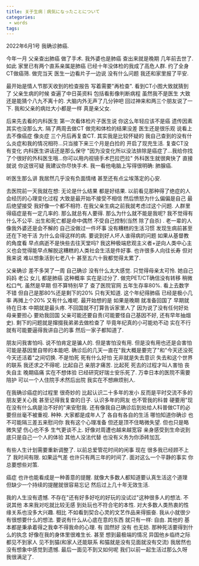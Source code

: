 ```yaml
---
title: 关于生病｜病気になったことについて
categories:
 - words
tags:
---
```

2022年6月1号 我确诊肺癌.

今年一月 父亲查出肺癌 做了手术. 我外婆也是肺癌 查出来就是晚期 几年前去世了. 如此 家里已有两个直系亲属是肺癌 已经十年没体检的我成了高危人群. 约了全身CT做癌筛. 做完当天 医生一边看片子一边说 没有什么问题 我还和家里报了平安. 

最开始是情人节那天收到的检查报告 写着需要"再检查".  看到CT小图大致就猜到了 父亲生病的时候 查遍了中日英资料 包括看影像判断病程 虽然我不是医生 大致还是能猜个八九不离十的.  大脑内外无声了几分钟吧 回过神来和两三个朋友说了一下. 我和父亲的病灶大小都是一样 真是亲父女. 

后来先去看的内科医生 第一次看体检片子医生说 你这么年轻应该不是癌 遗传因素其实也没那么大. 隔了两周去做CT 做完和体检的结果没差 医生还是很乐观 说看上去不像癌症 像炎症 三个月后再复查CT. 其实我是比较怀疑的 我自己查到的没有什么炎症和我的情况相符...只当接下来三个月是白捡的 开启了现充生活. 复查CT没有变化 内科医生讲话还是那么保守 "因为没变化所以没法排除是癌症了...我给你找了个很好的外科医生哦...你可以用内视镜手术巴拉巴拉" 外科医生就很爽快了 直接就说 你这很可疑 我建议你尽快手术. 我一看他电脑上写得很明确: 肺腺癌.

听医生那么讲 我居然几乎没有负面情绪 甚至还有点尘埃落定的心安. 

去医院前一天我就在想: 无论是什么结果 都是好结果. 以前看见那种得了绝症的人会经历的心理变化过程 大致是最开始不接受不相信 然后愤怒为什么偏偏是自己 最后绝望接受 我好像一个都不相符. 在我父亲生病之前我就考虑过这个问题. 人群里得癌症是有一定几率的. 那么就总有人要得. 那么为什么就不能是我呢? 我不觉得有什么不公平. 出生和死亡都是命中偶然 不受自己控制(当然 除了自杀) . 老一辈的人像我外婆还是会不解的 自己没做过一件坏事 没有糟糕的生活习惯 发现生病前甚至还在下地干活 为什么会得这样的病. 要说到好人坏人谁得病的问题 如果从基督教的角度看 早点病逝不是快些去往天堂吗? 我这种极端悲观主义者+逆向人类中心主义也会觉得能早点解脱这糟糕的人类社会生活是件好事. 也许很多人向往长寿 但对我来说 难以想象活到七老八十 甚至五六十我都觉得太累了. 

父亲确诊 差不多哭了一周 自己确诊 没有什么太大感觉. 只觉得母亲太可怜. 她自己妈妈 老公 女儿 都是肺癌 这种概率 实在是过分了. 做完PET/CT确信没有转移 稍微松口气. 虽然是早期 但不算特别早了 查了医院官网 五年生存率80%. 看上去数字不错 但自己是那80%还是剩下的20% 只有天知道. 这个年纪得肺癌 已经是极小几率 再摊上个20% 又有什么难呢. 最开始想的是 如果是晚期 就准备回国了 早期就待在日本 中期就是最头疼. 不回国就不打算告诉家里人了 因为说了没有任何好处 母亲要担心 要劝我回国 父亲可能还要自责(可能要怪自己基因不好, 还有早年抽烟史). 剩下的问题就是撺掇我弟弟去做检查了 毕竟年纪真的小可能劝不动 实在不行就有可能要逼得我讲自己的事 然后一家子都知道了. 

朋友问我害怕吗. 说不怕肯定是骗人的. 但是害怕没有用. 但是没有用也还是会害怕 可能是基因里自带的本能吧. 确诊后的几天一直在"我大概是要完了"和"今天还没死 今天还活着"之间切换. 不是怕死 死有什么好怕 无非就是失去意识 失去和这个世界的联系 我还求之不得呢. 比起自己 亲朋才痛苦. 比起死 死去的过程才叫人害怕 丧失自主 晚期癌痛 实在不想体验 已经研究好瑞士安乐死了. 万幸日本的医院不需要陪护 可以一个人住院手术然后出院 我实在不想麻烦别人. 

在我确诊癌症的过程里 很奇妙的 比起认识二十多年的发小 反而是平时交流不多的朋友更关心我 甚至记得我复查的日子. 认识多年的网友 也不管我的科普 硬要用"现在没有什么病是治不好的"来安慰我. 还有像我自己确诊后到处给人科普做CT的必要但丝毫不被重视. 种种. 大家都是成年人了 各自有各自的生活 哪怕知道你确诊 也不可能隔三差五来慰问你 我有这个心理准备 但还是顶不住略微失望. 但也只是略微失望 伤心也不多 生气更谈不上. 好像对周遭也越来越宽容 亲身感受到生命说到底只是自己一个人的体验 其他人没法代替 也没有义务为你添砖加瓦.

有些人生计划需要重新调整了. 以前总爱管花时间的闲事 现在 很多我已经顾不上了 我时间有限. 如果运气差 也许只有两三年的时间了. 面对这么一个平静的事实 你总要想些对策.

癌症 也许也能看成是一种善意的提醒. 就像大多数人都知道要认真生活这个道理 但缺少一个持续的提醒就很容易忘记 然后过上几十年无效生活.

我的人生没有遗憾. 不存在"还有好多好吃的好玩的没试过"这种很多人的想法. 不说其他 本来我对吃就比较无感 到处玩也不符合宅的本性. 对大多数人类热衷的性缘关系也没多大兴趣.  相比 不如看到契合心灵的文艺作品来得振奋. 我从小就很少有很想要什么的想法. 要说有什么从心底在意的东西 就只有一样: 自由. 其他的 基本都是秉承着得之我幸不得我命的心理. 有 固然好 没有 也无妨. 那种死活要得到什么的执念 好像在我的身体里很难生长. 甚至 想到最极端的情况 异国他乡临终之际都见不到家人 见不到猫(和家人还能联系 和猫就是没有见面就没有交流) 我居然也没有想象中感觉到遗憾. 最后一面见不到又如何呢 我们以前一起生活过那么久呀 我很满足了. 
